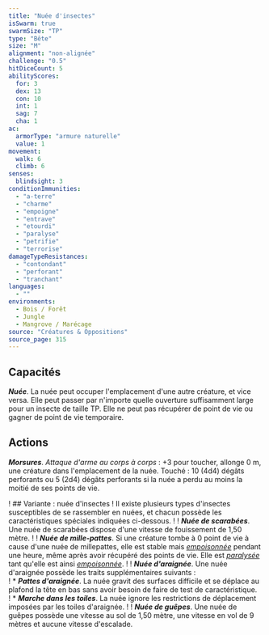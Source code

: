 ```yaml
---
title: "Nuée d'insectes"
isSwarm: true
swarmSize: "TP"
type: "Bête"
size: "M"
alignment: "non-alignée"
challenge: "0.5"
hitDiceCount: 5
abilityScores:
  for: 3
  dex: 13
  con: 10
  int: 1
  sag: 7
  cha: 1
ac: 
  armorType: "armure naturelle"
  value: 1
movement: 
  walk: 6
  climb: 6
senses: 
  blindsight: 3
conditionImmunities: 
  - "a-terre"
  - "charme"
  - "empoigne"
  - "entrave"
  - "etourdi"
  - "paralyse"
  - "petrifie"
  - "terrorise"
damageTypeResistances: 
  - "contondant"
  - "perforant"
  - "tranchant"
languages: 
  - ""
environments:
  - Bois / Forêt
  - Jungle
  - Mangrove / Marécage
source: "Créatures & Oppositions"
source_page: 315
---
```

## Capacités
_**Nuée**_. La nuée peut occuper l'emplacement d'une autre créature, et vice versa. Elle peut passer par n'importe quelle ouverture suffisamment large pour un insecte de taille TP. Elle ne peut pas récupérer de point de vie ou gagner de point de vie temporaire.

## Actions
_**Morsures**_. _Attaque d'arme au corps à corps_ : +3 pour toucher, allonge 0 m, une créature dans l'emplacement de la nuée. Touché : 10 (4d4) dégâts perforants ou 5 (2d4) dégâts perforants si la nuée a perdu au moins la moitié de ses points de vie.

! ## Variante : nuée d'insectes
! Il existe plusieurs types d'insectes susceptibles de se rassembler en nuées, et chacun possède les caractéristiques spéciales indiquées ci-dessous.
!
! _**Nuée de scarabées**_. Une nuée de scarabées dispose d'une vitesse de fouissement de 1,50 mètre.
!
! _**Nuée de mille-pattes**_. Si une créature tombe à 0 point de vie à cause d'une nuée de millepattes, elle est stable mais [_empoisonnée_](/gerer-la-sante-du-personnage/#empoisonne) pendant une heure, même après avoir récupéré des points de vie. Elle est [_paralysée_](/gerer-la-sante-du-personnage/#paralyse) tant qu'elle est ainsi [_empoisonnée_](/gerer-la-sante-du-personnage/#empoisonne).
!
! _**Nuée d'araignée**_. Une nuée d'araignée possède les traits supplémentaires suivants :  
! * _**Pattes d'araignée**_. La nuée gravit des surfaces difficile et se déplace au plafond la tête en bas sans avoir besoin de faire de test de caractéristique.  
! * _**Marche dans les toiles**_. La nuée ignore les restrictions de déplacement imposées par les toiles d'araignée.
!
! _**Nuée de guêpes**_. Une nuée de guêpes possède une vitesse au sol de 1,50 mètre, une vitesse en vol de 9 mètres et aucune vitesse d'escalade.
